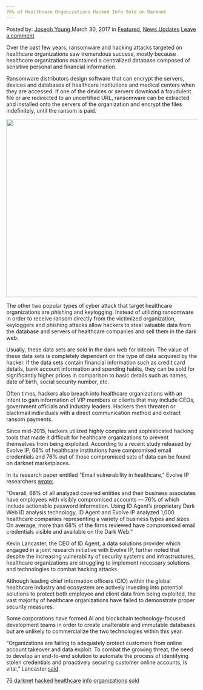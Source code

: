 ```yaml
---
76% of Healthcare Organizations Hacked Info Sold on Darknet
---
```

<article class="post-listing post-18881 post type-post status-publish format-standard has-post-thumbnail hentry 
 tag-5199 tag-darknet tag-hacked care tag-organizations ">
<div class="post-inner">
<span>Posted by: <a href="https://www.deepdotweb.com/author/josephyoung/" title="">Joseph Young </a></span>
<span>March 30, 2017</span>
<span>in <a href="https://www.deepdotweb.com/category/deepdot-news/" rel="category tag">Featured</a>, <a href="https://www.deepdotweb.com/category/news-updates/" rel="category tag">News Updates</a></span>
<span><a href="https://www.deepdotweb.com/2017/03/30/76-healthcare-organizations-hacked-info-sold-darknet/#respond">Leave a comment</a></span>


<p>Over the past few years, ransomware and hacking attacks targeted on healthcare organizations saw tremendous success, mostly because healthcare organizations maintained a centralized database composed of sensitive personal and financial information.</p>
<p>Ransomware distributors design software that can encrypt the servers, devices and databases of healthcare institutions and medical centers when they are accessed. If one of the devices or servers download a fraudulent file or are redirected to an uncertified URL, ransomware can be extracted and installed onto the servers of the organization and encrypt the files indefinitely, until the ransom is paid.</p>
<p><img class="wp-image-18886 aligncenter" src="/imgs/2017/03/word-image-64.png" width="704" height="470" srcset="/imgs/2017/03/word-image-64.png 2500w, /imgs/2017/03/word-image-64-300x200.png 300w, /imgs/2017/03/word-image-64-1024x683.png 1024w, /imgs/2017/03/word-image-64-290x195.png 290w" sizes="(max-width: 704px) 100vw, 704px"/></p>
<p>The other two popular types of cyber attack that target healthcare organizations are phishing and keylogging. Instead of utilizing ransomware in order to receive ransom directly from the victimized organization, keyloggers and phishing attacks allow hackers to steal valuable data from the database and servers of healthcare companies and sell them in the dark web.</p>
<p>Usually, these data sets are sold in the dark web for bitcoin. The value of these data sets is completely dependant on the type of data acquired by the hacker. If the data sets contain financial information such as credit card details, bank account information and spending habits, they can be sold for significantly higher prices in comparison to basic details such as names, date of birth, social security number, etc.</p>
<p>Often times, hackers also breach into healthcare organizations with an intent to gain information of VIP members or clients that may include CEOs, government officials and industry leaders. Hackers then threaten or blackmail individuals with a direct communication method and extract ransom payments.</p>
<p>Since mid-2015, hackers utilized highly complex and sophisticated hacking tools that made it difficult for healthcare organizations to prevent themselves from being exploited. According to a recent study released by Evolve IP, 68% of healthcare institutions have compromised email credentials and 76% out of those compromised sets of data can be found on darknet marketplaces.</p>
<p>In its research paper entitled “Email vulnerability in healthcare,” Evolve IP researchers <a href="http://www.evolveip.net/wp-content/uploads/2017/03/EMAIL-VULNERABILITY-IN-HEALTHCARE.pdf">wrote:</a></p>
<p>“Overall, 68% of all analyzed covered entities and their business associates have employees with visibly compromised accounts — 76% of which include actionable password information. Using ID Agent’s proprietary Dark Web ID analysis technology, ID Agent and Evolve IP analyzed 1,000 healthcare companies representing a variety of business types and sizes. On average, more than 68% of the firms reviewed have compromised email credentials visible and available on the Dark Web.”</p>
<p>Kevin Lancaster, the CEO of ID Agent, a data solutions provider which engaged in a joint research initiative with Evolve IP, further noted that despite the increasing vulnerability of security systems and infrastructures, healthcare organizations are struggling to implement necessary solutions and technologies to combat hacking attacks.</p>
<p>Although leading chief information officers (CIO) within the global healthcare industry and ecosystem are actively investing into potential solutions to protect both employee and client data from being exploited, the vast majority of healthcare organizations have failed to demonstrate proper security measures.</p>
<p>Some corporations have formed AI and blockchain technology-focused development teams in order to create unalterable and immutable databases but are unlikely to commercialize the two technologies within this year.</p>
<p>&#8220;Organizations are failing to adequately protect customers from online account takeover and data exploit. To combat the growing threat, the need to develop an end-to-end solution to automate the process of identifying stolen credentials and proactively securing customer online accounts, is vital,” Lancaster <a href="http://www.healthcareitnews.com/news/study-68-percent-healthcare-organizations-have-compromised-email-credentials">said</a>.</p>
</div>
<a href="https://www.deepdotweb.com/tag/76/" rel="tag">76</a> <a href="https://www.deepdotweb.com/tag/darknet/" rel="tag">darknet</a> <a href="https://www.deepdotweb.com/tag/hacked/" rel="tag">hacked</a> <a href="https://www.deepdotweb.com/tag/healthcare/" rel="tag">healthcare</a> <a href="https://www.deepdotweb.com/tag/info/" rel="tag">info</a> <a href="https://www.deepdotweb.com/tag/organizations/" rel="tag">organizations</a> <a href="https://www.deepdotweb.com/tag/sold/" rel="tag">sold</a></span> <span style="display:none" class="updated">2017-03-30<a href="https://www.deepdotweb.com/author/josephyoung/" title="Posts by Joseph Young" rel="author">Joseph Young</a></strong></div>
</div>
</article>


